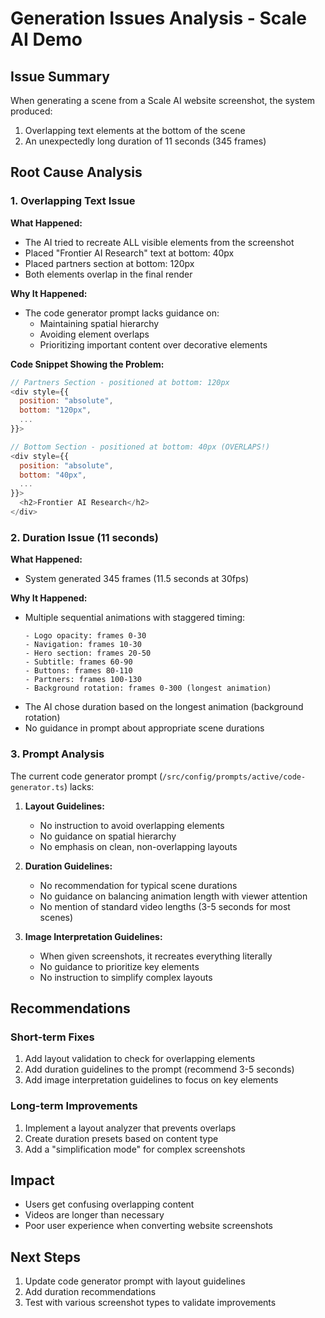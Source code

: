 # Generation Issues Analysis - Scale AI Demo

## Issue Summary
When generating a scene from a Scale AI website screenshot, the system produced:
1. Overlapping text elements at the bottom of the scene
2. An unexpectedly long duration of 11 seconds (345 frames)

## Root Cause Analysis

### 1. Overlapping Text Issue

**What Happened:**
- The AI tried to recreate ALL visible elements from the screenshot
- Placed "Frontier AI Research" text at bottom: 40px
- Placed partners section at bottom: 120px
- Both elements overlap in the final render

**Why It Happened:**
- The code generator prompt lacks guidance on:
  - Maintaining spatial hierarchy
  - Avoiding element overlaps
  - Prioritizing important content over decorative elements

**Code Snippet Showing the Problem:**
```javascript
// Partners Section - positioned at bottom: 120px
<div style={{
  position: "absolute",
  bottom: "120px",
  ...
}}>

// Bottom Section - positioned at bottom: 40px (OVERLAPS!)
<div style={{
  position: "absolute",
  bottom: "40px",
  ...
}}>
  <h2>Frontier AI Research</h2>
</div>
```

### 2. Duration Issue (11 seconds)

**What Happened:**
- System generated 345 frames (11.5 seconds at 30fps)

**Why It Happened:**
- Multiple sequential animations with staggered timing:
  ```
  - Logo opacity: frames 0-30
  - Navigation: frames 10-30
  - Hero section: frames 20-50
  - Subtitle: frames 60-90
  - Buttons: frames 80-110
  - Partners: frames 100-130
  - Background rotation: frames 0-300 (longest animation)
  ```
- The AI chose duration based on the longest animation (background rotation)
- No guidance in prompt about appropriate scene durations

### 3. Prompt Analysis

The current code generator prompt (`/src/config/prompts/active/code-generator.ts`) lacks:

1. **Layout Guidelines:**
   - No instruction to avoid overlapping elements
   - No guidance on spatial hierarchy
   - No emphasis on clean, non-overlapping layouts

2. **Duration Guidelines:**
   - No recommendation for typical scene durations
   - No guidance on balancing animation length with viewer attention
   - No mention of standard video lengths (3-5 seconds for most scenes)

3. **Image Interpretation Guidelines:**
   - When given screenshots, it recreates everything literally
   - No guidance to prioritize key elements
   - No instruction to simplify complex layouts

## Recommendations

### Short-term Fixes
1. Add layout validation to check for overlapping elements
2. Add duration guidelines to the prompt (recommend 3-5 seconds)
3. Add image interpretation guidelines to focus on key elements

### Long-term Improvements
1. Implement a layout analyzer that prevents overlaps
2. Create duration presets based on content type
3. Add a "simplification mode" for complex screenshots

## Impact
- Users get confusing overlapping content
- Videos are longer than necessary
- Poor user experience when converting website screenshots

## Next Steps
1. Update code generator prompt with layout guidelines
2. Add duration recommendations
3. Test with various screenshot types to validate improvements